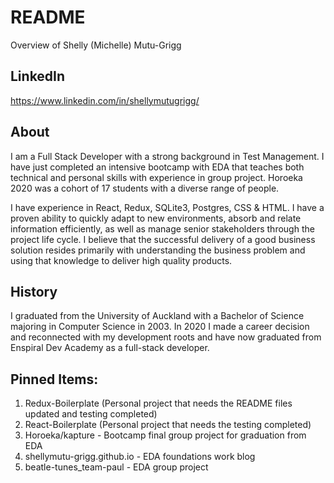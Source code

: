 # README
Overview of Shelly (Michelle) Mutu-Grigg


## LinkedIn
https://www.linkedin.com/in/shellymutugrigg/

## About
I am a Full Stack Developer with a strong background in Test Management. I have just completed an intensive bootcamp with EDA that teaches both technical and personal skills with experience in group project.  Horoeka 2020 was a cohort of 17 students with a diverse range of people. 

I have experience in React, Redux, SQLite3, Postgres, CSS & HTML. I have a proven ability to quickly adapt to new environments, absorb and relate information efficiently, as well as manage senior stakeholders through the project life cycle. I believe that the successful delivery of a good business solution resides primarily with understanding the business problem and using that knowledge to deliver high quality products. 

## History
I graduated from the University of Auckland with a Bachelor of Science majoring in Computer Science in 2003.  In 2020 I made a career decision and reconnected with my development roots and have now graduated from Enspiral Dev Academy as a full-stack developer.  

## Pinned Items:
1. Redux-Boilerplate (Personal project that needs the README files updated and testing completed)
2. React-Boilerplate (Personal project that needs the testing completed)
3. Horoeka/kapture - Bootcamp final group project for graduation from EDA
4. shellymutu-grigg.github.io - EDA foundations work blog
5. beatle-tunes_team-paul - EDA group project

